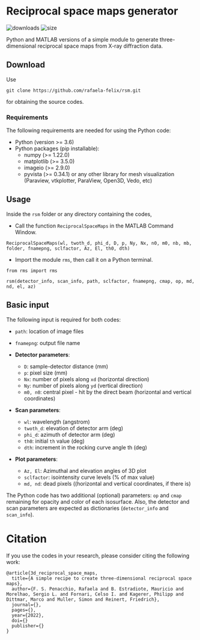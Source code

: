 # Reciprocal space maps generator

![downloads](https://img.shields.io/github/downloads/rafaela-felix/rsm/total)
![size](https://img.shields.io/github/languages/code-size/rafaela-felix/rsm)

Python and MATLAB versions of a simple module to generate three-dimensional reciprocal space maps from X-ray diffraction data.

## Download

Use 

```
git clone https://github.com/rafaela-felix/rsm.git
```

for obtaining the source codes.

### Requirements

The following requirements are needed for using the Python code:

* Python (version >= 3.6)
* Python packages (pip installable):
  * numpy (>= 1.22.0)
  * matplotlib (>= 3.5.0)
  * imageio (>= 2.9.0)
  * pyvista (>= 0.34.1) or any other library for mesh visualization (Paraview, vtkplotter, ParaView, Open3D, Vedo, etc)
  
## Usage

Inside the `rsm` folder or any directory containing the codes,  

* Call the function `ReciprocalSpaceMaps` in the MATLAB Command Window.
```
ReciprocalSpaceMaps(wl, twoth_d, phi_d, D, p, Ny, Nx, n0, m0, nb, mb, folder, fnamepng, sclfactor, Az, El, th0, dth)
``` 
* Import the module `rms`, then call it on a Python terminal.

```
from rms import rms

rsm(detector_info, scan_info, path, sclfactor, fnamepng, cmap, op, md, nd, el, az)
```

## Basic input

The following input is required for both codes:

* `path`: location of image files
* `fnamepng`: output file name

* **Detector parameters**:
  * `D`: sample-detector distance (mm)
  * `p`: pixel size (mm)
  * `Nx`: number of pixels along `xd` (horizontal direction)
  * `Ny`: number of pixels along `yd` (vertical direction)
  * `m0, n0`: central pixel - hit by the direct beam (horizontal and vertical coordinates)
  
* **Scan parameters**:
  * `wl`: wavelength (angstrom)
  * `twoth_d`: elevation of detector arm (deg)
  * `phi_d`: azimuth of detector arm (deg)
  * `th0`: initial `th` value (deg)
  * `dth`: increment in the rocking curve angle th (deg)
  
* **Plot parameters**:
  * `Az, El`: Azimuthal and elevation angles of 3D plot
  * `sclfactor`: isointensity curve levels (% of max value) 
  * `md, nd`: dead pixels ((horizontal and vertical coordinates, if there is)
  
The Python code has two additional (optional) parameters: `op` and `cmap` remaining for opacity and color of each isosurface. Also, the detector and scan parameters are expected as dictionaries (`detector_info` and `scan_info`).

# Citation

If you use the codes in your research, please consider citing the following work:

```
@article{3d_reciprocal_space_maps,
  title={A simple recipe to create three-dimensional reciprocal space maps},
  author={F. S. Penacchio, Rafaela and B. Estradiote, Mauricio and Morelhao, Sergio L. and Fornari, Celso I. and Kagerer, Philipp and Dittmar, Marco and Muller, Simon and Reinert, Friedrich},
  journal={},
  pages={},
  year={2022},
  doi={}
  publisher={}
}
```
